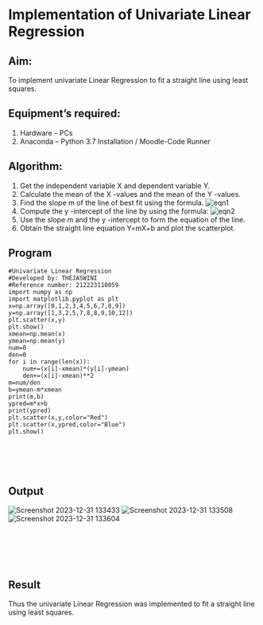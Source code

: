 # Implementation of Univariate Linear Regression
## Aim:
To implement univariate Linear Regression to fit a straight line using least squares.
## Equipment’s required:
1.	Hardware – PCs
2.	Anaconda – Python 3.7 Installation / Moodle-Code Runner
## Algorithm:
1.	Get the independent variable X and dependent variable Y.
2.	Calculate the mean of the X -values and the mean of the Y -values.
3.	Find the slope m of the line of best fit using the formula.
 ![eqn1](./eq1.jpg)
4.	Compute the y -intercept of the line by using the formula:
![eqn2](./eq2.jpg)  
5.	Use the slope m and the y -intercept to form the equation of the line.
6.	Obtain the straight line equation Y=mX+b and plot the scatterplot.
## Program
```
#Univariate Linear Regression
#Developed by: THEJASWINI
#Reference number: 212223110059
import numpy as np
import matplotlib.pyplot as plt
x=np.array([0,1,2,3,4,5,6,7,8,9])
y=np.array([1,3,2,5,7,8,8,9,10,12])
plt.scatter(x,y)
plt.show()
xmean=np.mean(x)
ymean=np.mean(y)
num=0
den=0
for i in range(len(x)):
    num+=(x[i]-xmean)*(y[i]-ymean)
    den+=(x[i]-xmean)**2
m=num/den
b=ymean-m*xmean
print(m,b)
ypred=m*x+b
print(ypred)
plt.scatter(x,y,color="Red")
plt.scatter(x,ypred,color="Blue")
plt.show()






```
## Output
![Screenshot 2023-12-31 133433](https://github.com/thejaswinidhanaraj/Univariate-Linear-Regression/assets/148514511/7591ef15-bde7-4e31-ab05-891fbe6e02f1)
![Screenshot 2023-12-31 133508](https://github.com/thejaswinidhanaraj/Univariate-Linear-Regression/assets/148514511/1f2f1889-2d08-4e04-9020-868434bbd4b2)
![Screenshot 2023-12-31 133604](https://github.com/thejaswinidhanaraj/Univariate-Linear-Regression/assets/148514511/47b832c2-fb53-469c-b621-1279c7bc52e6)


</br>
</br>
</br>
</br>

## Result
Thus the univariate Linear Regression was implemented to fit a straight line using least squares.
